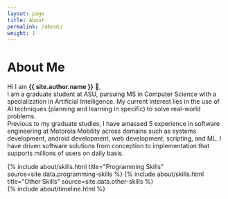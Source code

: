 ```yaml
---
layout: page
title: About
permalink: /about/
weight: 1
---
```


# **About Me**

Hi I am **{{ site.author.name }}** :wave:,<br>
I am a graduate student at ASU, pursuing MS in Computer Science with a specialization in Artificial Intelligence. My current interest lies in the use of AI techniques (planning and learning in specific) to solve real-world problems.<br>
Previous to my graduate studies, I have amassed 5 experience in software engineering at Motorola Mobility across domains such as systems development, android development, web development, scripting, and ML. I have driven software solutions from conception to implementation that supports millions of users on daily basis.

<div class="row">
{% include about/skills.html title="Programming Skills" source=site.data.programming-skills %}
{% include about/skills.html title="Other Skills" source=site.data.other-skills %}
</div>

<div class="row">
{% include about/timeline.html %}
</div>